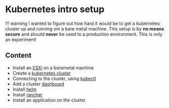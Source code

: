 # Kubernetes intro setup

!!! warning
    I wanted to figure out how hard it would be to get a kubernetes cluster up and running om a bare metal machine.
    This setup is by **no means secure** and should **never** be used to a production environment. This is only an experiment!

## Content

* Install an [ESXi](./esxi.md) on a baremetal machine
* Create a [kubernetes cluster](./kubernetes.md)
* Connecting to the cluster, using [kubectl](./kubectl.md)
* Add a cluster [dashboard](./dashboard.md)
* Install [helm](./helm.md)
* Install [rancher](./rancher.md)
* Install an application on the cluster.
